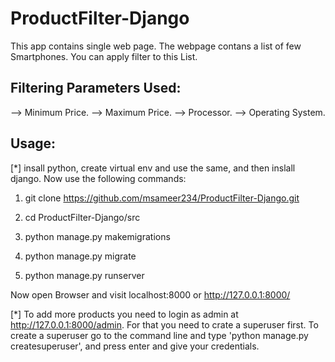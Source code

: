 # ProductFilter-Django

This app contains single web page.
The webpage contans a list of few Smartphones.
You can apply filter to this List.

## Filtering Parameters Used:
--> Minimum Price.
--> Maximum Price.
--> Processor.
--> Operating System.

## Usage:
 [*] insall python, create virtual env and use the same, and then inslall django. Now use the following commands:
 
 1. git clone https://github.com/msameer234/ProductFilter-Django.git

 2. cd ProductFilter-Django/src

 3. python manage.py makemigrations

 4. python manage.py migrate

 5. python manage.py runserver

Now open Browser and visit localhost:8000 or http://127.0.0.1:8000/ 

[*] To add more products you need to login as admin at http://127.0.0.1:8000/admin. For that you need to crate a superuser first. To create a superuser go to the command line and type 'python manage.py createsuperuser', and press enter and give your credentials.